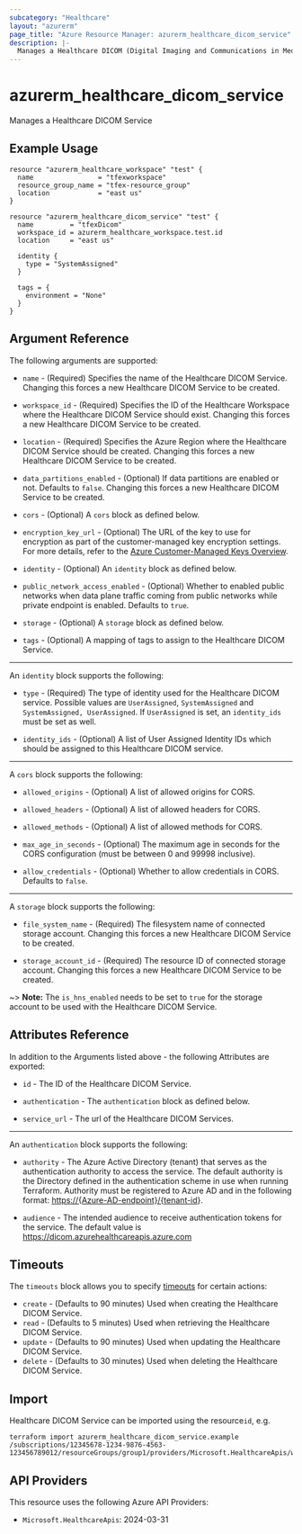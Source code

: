 ```yaml
---
subcategory: "Healthcare"
layout: "azurerm"
page_title: "Azure Resource Manager: azurerm_healthcare_dicom_service"
description: |-
  Manages a Healthcare DICOM (Digital Imaging and Communications in Medicine) Service.
---
```


# azurerm_healthcare_dicom_service

Manages a Healthcare DICOM Service

## Example Usage

```hcl
resource "azurerm_healthcare_workspace" "test" {
  name                = "tfexworkspace"
  resource_group_name = "tfex-resource_group"
  location            = "east us"
}

resource "azurerm_healthcare_dicom_service" "test" {
  name         = "tfexDicom"
  workspace_id = azurerm_healthcare_workspace.test.id
  location     = "east us"

  identity {
    type = "SystemAssigned"
  }

  tags = {
    environment = "None"
  }
}
```

## Argument Reference

The following arguments are supported:

* `name` - (Required) Specifies the name of the Healthcare DICOM Service. Changing this forces a new Healthcare DICOM Service to be created.

* `workspace_id` - (Required) Specifies the ID of the Healthcare Workspace where the Healthcare DICOM Service should exist. Changing this forces a new Healthcare DICOM Service to be created.

* `location` - (Required) Specifies the Azure Region where the Healthcare DICOM Service should be created. Changing this forces a new Healthcare DICOM Service to be created.

* `data_partitions_enabled` - (Optional) If data partitions are enabled or not. Defaults to `false`. Changing this forces a new Healthcare DICOM Service to be created.

* `cors` - (Optional) A `cors` block as defined below.

* `encryption_key_url` - (Optional) The URL of the key to use for encryption as part of the customer-managed key encryption settings. For more details, refer to the [Azure Customer-Managed Keys Overview](https://learn.microsoft.com/en-us/azure/storage/common/customer-managed-keys-overview).

* `identity` - (Optional) An `identity` block as defined below.

* `public_network_access_enabled` - (Optional) Whether to enabled public networks when data plane traffic coming from public networks while private endpoint is enabled. Defaults to `true`.

* `storage` - (Optional) A `storage` block as defined below.

* `tags` - (Optional) A mapping of tags to assign to the Healthcare DICOM Service.

---

An `identity` block supports the following:

* `type` - (Required) The type of identity used for the Healthcare DICOM service. Possible values are `UserAssigned`, `SystemAssigned` and `SystemAssigned, UserAssigned`. If `UserAssigned` is set, an `identity_ids` must be set as well.

* `identity_ids` - (Optional) A list of User Assigned Identity IDs which should be assigned to this Healthcare DICOM service.

---

A `cors` block supports the following:

* `allowed_origins` - (Optional) A list of allowed origins for CORS.

* `allowed_headers` - (Optional) A list of allowed headers for CORS.

* `allowed_methods` - (Optional) A list of allowed methods for CORS.

* `max_age_in_seconds` - (Optional) The maximum age in seconds for the CORS configuration (must be between 0 and 99998 inclusive).

* `allow_credentials` - (Optional) Whether to allow credentials in CORS. Defaults to `false`.

---

A `storage` block supports the following:

* `file_system_name` - (Required) The filesystem name of connected storage account. Changing this forces a new Healthcare DICOM Service to be created.

* `storage_account_id` - (Required) The resource ID of connected storage account. Changing this forces a new Healthcare DICOM Service to be created.

~> **Note:** The `is_hns_enabled` needs to be set to `true` for the storage account to be used with the Healthcare DICOM Service.

## Attributes Reference

In addition to the Arguments listed above - the following Attributes are exported:

* `id` - The ID of the Healthcare DICOM Service.

* `authentication` - The `authentication` block as defined below.

* `service_url` - The url of the Healthcare DICOM Services.

---
An `authentication` block supports the following:

* `authority` - The Azure Active Directory (tenant) that serves as the authentication authority to access the service. The default authority is the Directory defined in the authentication scheme in use when running Terraform.
  Authority must be registered to Azure AD and in the following format: <https://{Azure-AD-endpoint}/{tenant-id>}.

* `audience` - The intended audience to receive authentication tokens for the service. The default value is <https://dicom.azurehealthcareapis.azure.com>

## Timeouts

The `timeouts` block allows you to specify [timeouts](https://www.terraform.io/language/resources/syntax#operation-timeouts) for certain actions:

* `create` - (Defaults to 90 minutes) Used when creating the Healthcare DICOM Service.
* `read` - (Defaults to 5 minutes) Used when retrieving the Healthcare DICOM Service.
* `update` - (Defaults to 90 minutes) Used when updating the Healthcare DICOM Service.
* `delete` - (Defaults to 30 minutes) Used when deleting the Healthcare DICOM Service.

## Import

Healthcare DICOM Service can be imported using the resource`id`, e.g.

```shell
terraform import azurerm_healthcare_dicom_service.example /subscriptions/12345678-1234-9876-4563-123456789012/resourceGroups/group1/providers/Microsoft.HealthcareApis/workspaces/workspace1/dicomServices/service1
```

## API Providers
<!-- This section is generated, changes will be overwritten -->
This resource uses the following Azure API Providers:

* `Microsoft.HealthcareApis`: 2024-03-31
